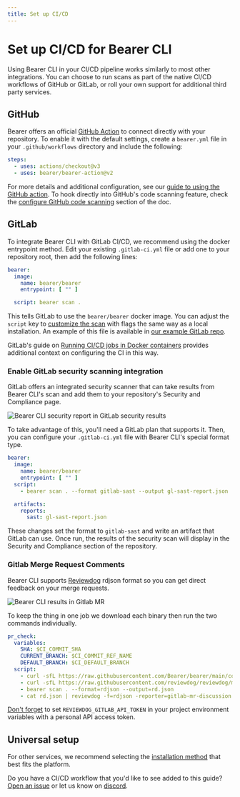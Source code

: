 ```yaml
---
title: Set up CI/CD
---
```


# Set up CI/CD for Bearer CLI

Using Bearer CLI in your CI/CD pipeline works similarly to most other integrations. You can choose to run scans as part of the native CI/CD workflows of GitHub or GitLab, or roll your own support for additional third party services.

## GitHub

Bearer offers an official [GitHub Action](https://github.com/marketplace/actions/bearer-security) to connect directly with your repository. To enable it with the default settings, create a `bearer.yml` file in your `.github/workflows` directory and include the following:

```yml
steps:
  - uses: actions/checkout@v3
  - uses: bearer/bearer-action@v2
```

For more details and additional configuration, see our [guide to using the GitHub action](/guides/github-action/). To hook directly into GitHub's code scanning feature, check the [configure GitHub code scanning](/guides/github-action/#configure-github-code-scanning) section of the doc.

## GitLab

To integrate Bearer CLI with GitLab CI/CD, we recommend using the docker entrypoint method. Edit your existing `.gitlab-ci.yml` file or add one to your repository root, then add the following lines:

```yml
bearer:
  image:
    name: bearer/bearer
    entrypoint: [ "" ]

  script: bearer scan .
```

This tells GitLab to use the `bearer/bearer` docker image. You can adjust the `script` key to [customize the scan](/guides/configure-scan/) with flags the same way as a local installation. An example of this file is available in [our example GitLab repo](https://gitlab.com/cfabianski/bear-publishing/-/tree/main).

GitLab's guide on [Running CI/CD jobs in Docker containers](https://docs.gitlab.com/ee/ci/docker/using_docker_images.html) provides additional context on configuring the CI in this way.

### Enable GitLab security scanning integration

GitLab offers an integrated security scanner that can take results from Bearer CLI's scan and add them to your repository's Security and Compliance page.

![Bearer CLI security report in GitLab security results](/assets/img/gitlab-code-scanning.jpg)

To take advantage of this, you'll need a GitLab plan that supports it. Then, you can configure your `.gitlab-ci.yml` file with Bearer CLI's special format type.

```yml
bearer:
  image:
    name: bearer/bearer
    entrypoint: [ "" ]
  script:
    - bearer scan . --format gitlab-sast --output gl-sast-report.json

  artifacts:
    reports:
      sast: gl-sast-report.json
```

These changes set the format to `gitlab-sast` and write an artifact that GitLab can use. Once run, the results of the security scan will display in the Security and Compliance section of the repository.

### Gitlab Merge Request Comments
Bearer CLI supports [Reviewdog](https://github.com/reviewdog/reviewdog) rdjson format so you can get direct feedback on your merge requests.

![Bearer CLI results in Gitlab MR](/assets/img/gl-mr-review.png)

To keep the thing in one job we download each binary then run the two commands individually.

```yml
pr_check:
  variables:
    SHA: $CI_COMMIT_SHA
    CURRENT_BRANCH: $CI_COMMIT_REF_NAME
    DEFAULT_BRANCH: $CI_DEFAULT_BRANCH
  script:
    - curl -sfL https://raw.githubusercontent.com/Bearer/bearer/main/contrib/install.sh | sh -s -- -b /usr/local/bin
    - curl -sfL https://raw.githubusercontent.com/reviewdog/reviewdog/master/install.sh | sh -s -- -b /usr/local/bin
    - bearer scan . --format=rdjson --output=rd.json
    - cat rd.json | reviewdog -f=rdjson -reporter=gitlab-mr-discussion
```
[Don't forget](https://github.com/reviewdog/reviewdog#reporter-gitlab-mergerequest-discussions--reportergitlab-mr-discussion) to set `REVIEWDOG_GITLAB_API_TOKEN` in your project environment variables with a personal API access token.


## Universal setup

For other services, we recommend selecting the [installation method](/reference/installation/) that best fits the platform.

Do you have a CI/CD workflow that you'd like to see added to this guide? [Open an issue]({{meta.links.issues}}) or let us know on [discord]({{meta.links.discord}}).